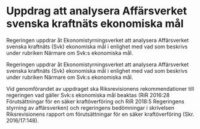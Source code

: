 # Uppdrag att analysera Affärsverket svenska kraftnäts ekonomiska mål

Regeringen uppdrar åt Ekonomistyrningsverket att analysera Affärsverket svenska kraftnäts (Svk) ekonomiska mål i enlighet med vad som beskrivs under rubriken Närmare om Svk:s ekonomiska mål.

Regeringen uppdrar åt Ekonomistyrningsverket att analysera Affärsverket svenska kraftnäts (Svk) ekonomiska mål i enlighet med vad som beskrivs under rubriken Närmare om Svk:s ekonomiska mål.

Vid genomförandet av uppdraget ska Riksrevisionens rekommendationer till regeringen vad gäller Svk:s ekonomiska mål beaktas (RiR 2016:28 Förutsättningar för en säker kraftöverföring och RiR 2018:5 Regeringens styrning av affärsverken) och regeringens bedömningar i skrivelsen Riksrevisionens rapport om förutsättningar för en säker kraftöverföring (Skr. 2016/17:148).
